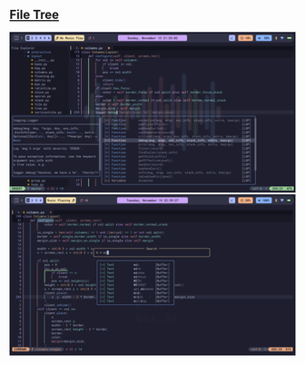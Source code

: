 ## <a href="https://github.com/nvim-tree/nvim-tree.lua">File Tree</a>
<img src="screenshots/nvim.png">
<img src="screenshots/nvim2.png">

